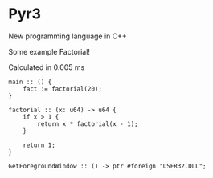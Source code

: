 # Pyr3
New programming language in C++

Some example
Factorial!

Calculated in 0.005 ms

```
main :: () {
	fact := factorial(20);
}

factorial :: (x: u64) -> u64 {
	if x > 1 {
		return x * factorial(x - 1);
	}

	return 1;
}

GetForegroundWindow :: () -> ptr #foreign "USER32.DLL";
```

